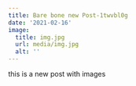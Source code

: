 ```yaml
---
title: Bare bone new Post-1twvbl0g
date: '2021-02-16'
image:
  title: img.jpg
  url: media/img.jpg
  alt: ''
---
```

this is a new post with images

